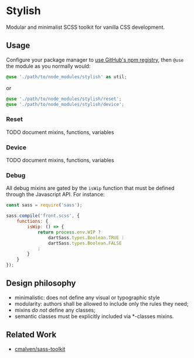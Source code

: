 Stylish
===============================

Modular and minimalist SCSS toolkit for vanilla CSS development.

## Usage

Configure your package manager to [use GitHub's npm registry](https://docs.github.com/en/packages/working-with-a-github-packages-registry/working-with-the-npm-registry#installing-a-package), then `@use` the module as you normally would:

```scss
@use './path/to/node_modules/stylish' as util;
```

or

```scss
@use './path/to/node_modules/stylish/reset';
@use './path/to/node_modules/stylish/device';
```

### Reset
TODO document mixins, functions, variables

### Device
TODO document mixins, functions, variables

### Debug

All debug mixins are gated by the `isWip` function that must be defined through the Javascript API. For instance:

```javascript
const sass = require('sass');

sass.compile('front.scss', {
    functions: {
        isWip: () => {
            return process.env.WIP ? 
                dartSass.types.Boolean.TRUE : 
                dartSass.types.Boolean.FALSE
            ;
        }
    }
});
```

## Design philosophy

- minimalistic: does not define any visual or typographic style
- modularity: authors shall be allowed to include only the rules they need;
- mixins *do not* define any classes;
- semantic classes must be explicitly included via *-classes mixins.



## Related Work

- [cmalven/sass-toolkit](https://github.com/cmalven/sass-toolkit)
